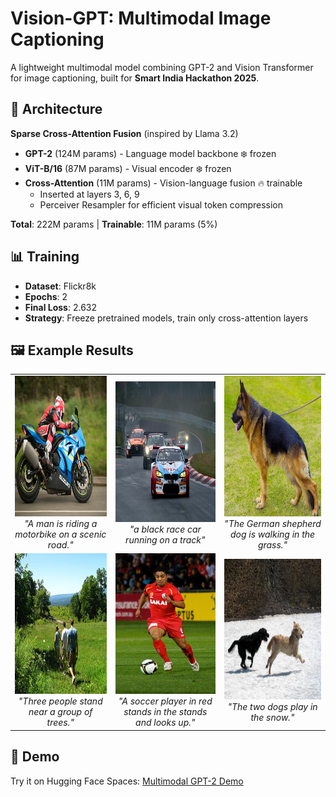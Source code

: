 # Vision-GPT: Multimodal Image Captioning

A lightweight multimodal model combining GPT-2 and Vision Transformer for image captioning, built for **Smart India Hackathon 2025**.

## 🎯 Architecture

**Sparse Cross-Attention Fusion** (inspired by Llama 3.2)

- **GPT-2** (124M params) - Language model backbone ❄️ frozen
- **ViT-B/16** (87M params) - Visual encoder ❄️ frozen  
- **Cross-Attention** (11M params) - Vision-language fusion 🔥 trainable
  - Inserted at layers 3, 6, 9
  - Perceiver Resampler for efficient visual token compression

**Total**: 222M params | **Trainable**: 11M params (5%)

## 📊 Training

- **Dataset**: Flickr8k
- **Epochs**: 2
- **Final Loss**: 2.632
- **Strategy**: Freeze pretrained models, train only cross-attention layers

## 🖼️ Example Results

<table>
  <tr>
    <td align="center">
      <img src="examples/example1.png" height="225px" width="250px" alt="Example 1"/>
      <br/>
      <em>"A man is riding a motorbike on a scenic road."</em>
    </td>
    <td align="center">
      <img src="examples/example2.png" height="225px" width="250px" alt="Example 2"/>
      <br/>
      <em>"a black race car running on a track"</em>
    </td>
    <td align="center">
      <img src="examples/example3.png" height="225px" width="250px" alt="Example 3"/>
      <br/>
      <em>"The German shepherd dog is walking in the grass."</em>
    </td>
  </tr>
  <tr>
    <td align="center">
      <img src="examples/example4.png" height="225px" width="250px" alt="Example 4"/>
      <br/>
      <em>"Three people stand near a group of trees."</em>
    </td>
    <td align="center">
      <img src="examples/example5.png" height="225px" width="250px" alt="Example 5"/>
      <br/>
      <em>"A soccer player in red stands in the stands and looks up."</em>
    </td>
    <td align="center">
      <img src="examples/example6.png" height="225px" width="250px" alt="Example 6"/>
      <br/>
      <em>"The two dogs play in the snow."</em>
    </td>
  </tr>
</table>

## 🎨 Demo

Try it on Hugging Face Spaces: [Multimodal GPT-2 Demo](https://huggingface.co/spaces/gurumurthy3/Multimodal-Gpt2-Demo)